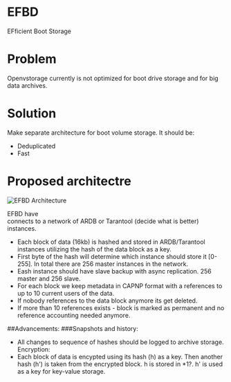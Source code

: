 # EFBD
EFficient Boot Storage

# Problem
Openvstorage currently is not optimized for boot drive storage and for big data archives. 

# Solution

Make separate architecture for boot volume storage.
It should be:
* Deduplicated
* Fast 

# Proposed architectre

![EFBD Architecture](https://docs.google.com/drawings/d/1XH0dqAPFfoNBUaA4A4Si7HnhFU_0xP0wFrJFvWig5iI/pub?w=1149&h=634 "EFBD Architecture")

EFBD have  
connects to a network of ARDB or Tarantool (decide what is better) instances.

- Each block of data (16kb) is hashed and stored in ARDB/Tarantool instances utilizing the hash of the data block as a key. 
- First byte of the hash will determine which instance should store it [0-255]. In total there are 256 master instances in the network.
- Eash instance should have slave backup with async replication. 256 master and 256 slave.
- For each block we keep metadata in CAPNP format with a references to up to 10 current users of the data.
- If nobody references to the data block anymore its get deleted.
- If more than 10 references exists - block is marked as permanent and no reference accounting needed anymore.



##Advancements:
###Snapshots and history: 
 - All changes to sequence of hashes should be logged to archive storage.
Encryption:
 - Each block of data is encypted using its hash (h) as a key. Then another hash (h') is taken from the encrypted block. h is stored in *1?. h' is used as a key for key-value storage. 

